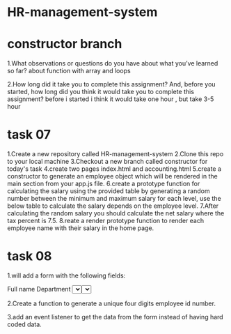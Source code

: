 # HR-management-system
# constructor branch

1.What observations or questions do you have about what you’ve learned so far?
about function with array and loops

2.How long did it take you to complete this assignment? And, before you started, how long did you think it would take you to complete this assignment?
before i started i think it would take one hour , but take 3-5 hour

#  task 07
1.Create a new repository called HR-management-system
2.Clone this repo to your local machine
3.Checkout a new branch called constructor for today's task
4.create two pages index.html and accounting.html
5.create a constructor to generate an employee object which will be rendered in the main section from your app.js file.
6.create a prototype function for calculating the salary using the provided table by generating a random number between the minimum and maximum salary for each level, use the below table to calculate the salary depends on the employee level.
7.After calculating the random salary you should calculate the net salary where the tax percent is 7.5.
8.reate a render prototype function to render each employee name with their salary in the home page.

# task 08
1.will add a form with the following fields:

Full name
Department <select> with following options:
Administration
Marketing
Development
Finance
Level <select> with following options:
Junior
Mid-Senior
Senior
Image url
Submit button

2.Create a function to generate a unique four digits employee id number.

3.add an event listener to get the data from the form instead of having hard coded data.




